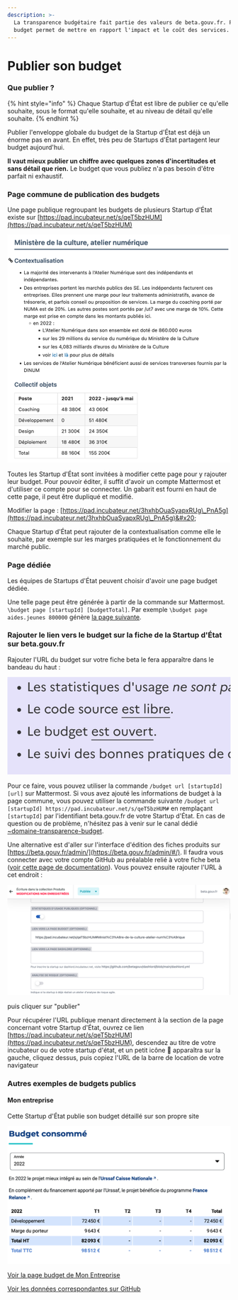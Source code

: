 ```yaml
---
description: >-
  La transparence budgétaire fait partie des valeurs de beta.gouv.fr. Publier le
  budget permet de mettre en rapport l'impact et le coût des services.
---
```


# Publier son budget

### Que publier ?

{% hint style="info" %}
Chaque Startup d'État est libre de publier ce qu'elle souhaite, sous le format qu'elle souhaite, et au niveau de détail qu'elle souhaite.
{% endhint %}

Publier l'enveloppe globale du budget de la Startup d'État est déjà un énorme pas en avant. En effet, très peu de Startups d'État partagent leur budget aujourd'hui.&#x20;

**Il vaut mieux publier un chiffre avec quelques zones d'incertitudes et sans détail que rien.** Le budget que vous publiez n'a pas besoin d'être parfait ni exhaustif.

### Page commune de publication des budgets

Une page publique regroupant les budgets de plusieurs Startup d'État existe sur [https://pad.incubateur.net/s/qeT5bzHUM](https://pad.incubateur.net/s/qeT5bzHUM)

![](<../../.gitbook/assets/Screenshot 2022-07-07 at 15.54.57.png>)

Toutes les Startup d'État sont invitées à modifier cette page pour y rajouter leur budget. Pour pouvoir éditer, il suffit d'avoir un compte Mattermost et d'utiliser ce compte pour se connecter. Un gabarit est fourni en haut de cette page, il peut être dupliqué et modifié.

Modifier la page : [https://pad.incubateur.net/3hxhbOuaSyapxRUg\_PnA5g](https://pad.incubateur.net/3hxhbOuaSyapxRUg\_PnA5g)&#x20;

Chaque Startup d'État peut rajouter de la contextualisation comme elle le souhaite, par exemple sur les marges pratiquées et le fonctionnement du marché public.

### Page dédiée

Les équipes de Startups d'État peuvent choisir d'avoir une page budget dédiée.

Une telle page peut être générée à partir de la commande sur Mattermost. `\budget page [startupId] [budgetTotal]`. Par exemple `\budget page aides.jeunes 800000` génère [la page suivante](https://beta-gouv-fr-budget.netlify.app/?budget=800000\&date=2022-07-13\&start=2021-03-15\&startup=Aides+Jeunes\&startupId=aides.jeunes).

### Rajouter le lien vers le budget sur la fiche de la Startup d'État sur beta.gouv.fr

Rajouter l'URL du budget sur votre fiche beta le fera apparaître dans le bandeau du haut :

![](<../../.gitbook/assets/Screenshot 2022-07-07 at 16.02.06.png>)

Pour ce faire, vous pouvez utiliser la commande `/budget url [startupId] [url]` sur Mattermost. Si vous avez ajouté les informations de budget à la page commune, vous pouvez utiliser la commande suivante `/budget url [startupId] https://pad.incubateur.net/s/qeT5bzHUM#` en remplaçant `[startupId]` par l'identifiant beta.gouv.fr de votre Startup d'État. En cas de question ou de problème, n'hésitez pas à venir sur le canal dédié [\~domaine-transparence-budget](https://mattermost.incubateur.net/betagouv/channels/domaine-transparence-budget).

Une alternative est d'aller sur l'interface d'édition des fiches produits sur [https://beta.gouv.fr/admin/](https://beta.gouv.fr/admin/#/). Il faudra vous connecter avec votre compte GitHub au préalable relié à votre fiche beta ([voir cette page de documentation](../../travailler-a-beta-gouv/jutilise-les-outils-de-la-communaute/github/)). Vous pouvez ensuite rajouter l'URL à cet endroit :

![](<../../.gitbook/assets/Screenshot 2022-07-07 at 16.00.41.png>)

puis cliquer sur "publier"

Pour récupérer l'URL publique menant directement à la section de la page concernant votre Startup d'État, ouvrez ce lien [https://pad.incubateur.net/s/qeT5bzHUM](https://pad.incubateur.net/s/qeT5bzHUM), descendez au titre de votre incubateur ou de votre startup d'état, et un petit icône 🔗 apparaîtra sur la gauche, cliquez dessus, puis copiez l'URL de la barre de location de votre navigateur

### Autres exemples de budgets publics

#### Mon entreprise

Cette Startup d'État publie son budget détaillé sur son propre site

![](<../../.gitbook/assets/Screenshot 2022-07-07 at 11.43.50.png>)

[Voir la page budget de Mon Entreprise](https://mon-entreprise.urssaf.fr/budget)

[Voir les données correspondantes sur GitHub](https://github.com/betagouv/mon-entreprise/blob/master/site/source/pages/Budget/budget.yaml)
